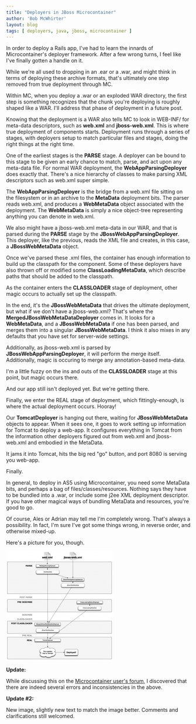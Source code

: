 ```yaml
---
title: "Deployers in JBoss Microcontainer"
author: 'Bob McWhirter'
layout: blog
tags: [ deployers, java, jboss, microcontainer ]
---
```

In order to deploy a Rails app, I've had to learn the innards of Microcontainer's deployer framework.  After a few wrong turns, I feel like I've finally gotten a handle on it.

While we're all used to dropping in an .ear or a .war, and might think in terms of deploying these archive formats, that's ultimately one step removed from true deployment through MC.

Within MC, when you deploy a .war or an exploded WAR directory, the first step is something recognizes that the chunk you're deploying is roughly shaped like a WAR.  I'll address that phase of deployment in a future post.

Knowing that the deployment is a WAR also tells MC to look in WEB-INF/ for meta-data descriptors, such as <strong>web.xml</strong> and <strong>jboss-web.xml</strong>.  This is where true deployment of components starts.  Deployment runs through a series of stages, with deployers setup to match particular files and stages, doing the right things at the right time.

One of the earliest stages is the <strong>PARSE</strong> stage.  A deployer can be bound to this stage to be given an early chance to match, parse, and act upon any meta-data file.  For normal WAR deployment, the <strong>WebAppParsingDeployer</strong> does exactly that.  There's a nice hierarchy of classes to make parsing XML descriptors such as web.xml super simple.

The <strong>WebAppParsingDeployer</strong> is the bridge from a web.xml file sitting on the filesystem or in an archive to the <strong>MetaData</strong> deployment bits. The parser reads web.xml, and produces a <strong>WebMetaData</strong> object associated with the deployment.  The <strong>WebMetaData</strong> is simply a nice object-tree representing anything you can denote in web.xml.

We also might have a jboss-web.xml meta-data in our WAR, and that is parsed during the <strong>PARSE</strong> stage by the <strong>JBossWebAppParsingDeployer</strong>.  This deployer, like the previous, reads the XML file and creates, in this case, a <strong>JBossWebMetaData</strong> object.

Once we've parsed these .xml files, the container has enough information to build up the classpath for the component.  Some of these deployers have also thrown off or modified some <strong>ClassLoadingMetaData</strong>, which describe paths that should be added to the classpath.

As the container enters the <strong>CLASSLOADER</strong> stage of deployment, other magic occurs to actually set up the classpath.

In the end, it's the <strong>JBossWebMetaData</strong> that drives the ultimate deployment, but what if we don't have a jboss-web.xml?  That's where the <strong>MergedJBossWebMetaDataDeployer</strong> comes in.  It looks for a <strong>WebMetaData</strong>, and a <strong>JBossWebMetaData</strong> if one has been parsed, and merges them into a singular <strong>JBossWebMetaData</strong>.  I think it also mixes in any defaults that you have set for server-wide settings.

Additionally, as jboss-web.xml is parsed by <strong>JBossWebAppParsingDeployer</strong>, it will perform the merge itself.  Additionally, magic is occuring to merge any annotation-based meta-data.

I'm a little fuzzy on the ins and outs of the <strong>CLASSLOADER</strong> stage at this point, but magic occurs there.

And our app still isn't deployed yet.  But we're getting there.

Finally, we enter the REAL stage of deployment, which fittingly-enough, is where the actual deployment occurs.  Hooray!

Our <strong>TomcatDeployer</strong> is hanging out there, waiting for <strong>JBossWebMetaData</strong> objects to appear.  When it sees one, it goes to work setting up information for Tomcat to deploy a web-app.  It configures everything in Tomcat from the information other deployers figured out from web.xml and jboss-web.xml and embodied in the MetaData.

It jams it into Tomcat, hits the big red "go" button, and port 8080 is serving you web-app.

Finally.

In general, to deploy in AS5 using Microcontainer, you need some MetaData bits, and perhaps a bag of files/classes/resources.  Nothing says they have to be bundled into a .war, or include some j2ee XML deployment descriptor.  If you have other magical ways of bundling MetaData and resources, you're good to go.

Of course, Ales or Adrian may tell me I'm completely wrong.  That's always a possibility.  In fact, I'm sure I've got some things wrong, in reverse order, and otherwise mixed-up.

Here's a picture for you, though.

<a href="/blog/assets/war-deployment-292x300.png">
  <img class="aligncenter size-medium wp-image-474" title="war-deployment" src="/blog/assets/war-deployment-292x300.png" alt="" width="292" height="300"/>
</a>

<strong>Update:</strong>

While discussing this on the <a title="Forum post" href="http://www.jboss.com/index.html?module=bb&amp;op=viewtopic&amp;t=142550">Microcontainer user's forum</a>, I discovered that there are indeed several errors and inconsistencies in the above.

<strong>Update #2:</strong>

New image, slightly new text to match the image better.  Comments and clarifications still welcomed.
